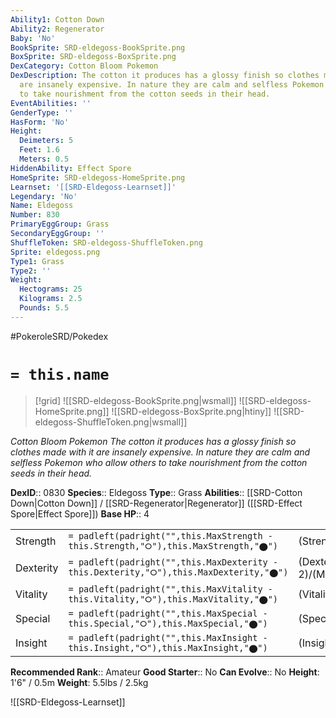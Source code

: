 ```yaml
---
Ability1: Cotton Down
Ability2: Regenerator
Baby: 'No'
BookSprite: SRD-eldegoss-BookSprite.png
BoxSprite: SRD-eldegoss-BoxSprite.png
DexCategory: Cotton Bloom Pokemon
DexDescription: The cotton it produces has a glossy finish so clothes made with it
  are insanely expensive. In nature they are calm and selfless Pokemon who allow others
  to take nourishment from the cotton seeds in their head.
EventAbilities: ''
GenderType: ''
HasForm: 'No'
Height:
  Deimeters: 5
  Feet: 1.6
  Meters: 0.5
HiddenAbility: Effect Spore
HomeSprite: SRD-eldegoss-HomeSprite.png
Learnset: '[[SRD-Eldegoss-Learnset]]'
Legendary: 'No'
Name: Eldegoss
Number: 830
PrimaryEggGroup: Grass
SecondaryEggGroup: ''
ShuffleToken: SRD-eldegoss-ShuffleToken.png
Sprite: eldegoss.png
Type1: Grass
Type2: ''
Weight:
  Hectograms: 25
  Kilograms: 2.5
  Pounds: 5.5
---
```


#PokeroleSRD/Pokedex

# `= this.name`

> [!grid]
> ![[SRD-eldegoss-BookSprite.png|wsmall]]
> ![[SRD-eldegoss-HomeSprite.png]]
> ![[SRD-eldegoss-BoxSprite.png|htiny]]
> ![[SRD-eldegoss-ShuffleToken.png|wsmall]]


*Cotton Bloom Pokemon*
*The cotton it produces has a glossy finish so clothes made with it are insanely expensive. In nature they are calm and selfless Pokemon who allow others to take nourishment from the cotton seeds in their head.*

**DexID**:: 0830
**Species**:: Eldegoss
**Type**:: Grass
**Abilities**:: [[SRD-Cotton Down|Cotton Down]] / [[SRD-Regenerator|Regenerator]] ([[SRD-Effect Spore|Effect Spore]])
**Base HP**:: 4

|           |                                                                                        |                                          |
| --------- | -------------------------------------------------------------------------------------- | ---------------------------------------- |
| Strength  | `= padleft(padright("",this.MaxStrength - this.Strength,"⭘"),this.MaxStrength,"⬤")`    | (Strength::2)/(MaxStrength::4)   |
| Dexterity | `= padleft(padright("",this.MaxDexterity - this.Dexterity,"⭘"),this.MaxDexterity,"⬤")` | (Dexterity:: 2)/(MaxDexterity::4) |
| Vitality  | `= padleft(padright("",this.MaxVitality - this.Vitality,"⭘"),this.MaxVitality,"⬤")`    | (Vitality::2)/(MaxVitality::5)   |
| Special   | `= padleft(padright("",this.MaxSpecial - this.Special,"⭘"),this.MaxSpecial,"⬤")`       | (Special::2)/(MaxSpecial::5)     |
| Insight   | `= padleft(padright("",this.MaxInsight - this.Insight,"⭘"),this.MaxInsight,"⬤")`       | (Insight::3)/(MaxInsight::7)     |


**Recommended Rank**:: Amateur
**Good Starter**:: No
**Can Evolve**:: No
**Height**: 1'6" / 0.5m
**Weight**: 5.5lbs / 2.5kg

![[SRD-Eldegoss-Learnset]]
